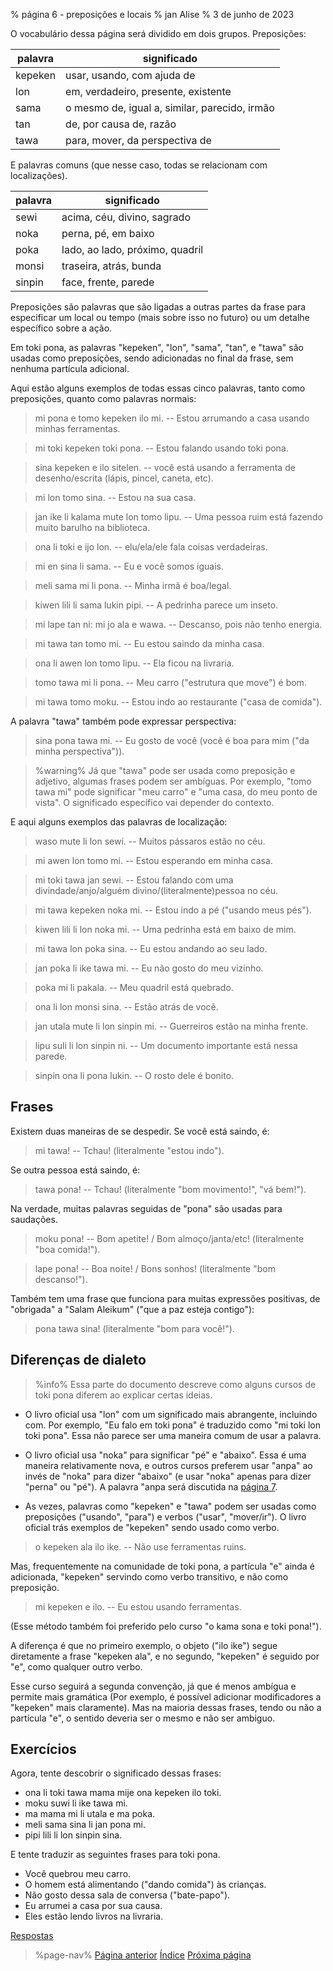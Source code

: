 % página 6 - preposições e locais
% jan Alise
% 3 de junho de 2023

O vocabulário dessa página será dividido em dois grupos. Preposições:

| palavra | significado                                   |
|---------|-----------------------------------------------|
| kepeken | usar, usando, com ajuda de                    |
| lon     | em, verdadeiro, presente, existente           |
| sama    | o mesmo de, igual a, similar, parecido, irmão |
| tan     | de, por causa de, razão                       |
| tawa    | para, mover, da perspectiva de                |

E palavras comuns (que nesse caso, todas se relacionam com localizações).

| palavra | significado                     |
|---------|---------------------------------|
| sewi    | acima, céu, divino, sagrado     |
| noka    | perna, pé, em baixo             |
| poka    | lado, ao lado, próximo, quadril |
| monsi   | traseira, atrás, bunda          |
| sinpin  | face, frente, parede            |

Preposições são palavras que são ligadas a outras partes da frase para
especificar um local ou tempo (mais sobre isso no futuro) ou um detalhe
específico sobre a ação.

Em toki pona, as palavras "kepeken", "lon", "sama", "tan", e "tawa" são usadas
como preposições, sendo adicionadas no final da frase, sem nenhuma partícula
adicional.

Aqui estão alguns exemplos de todas essas cinco palavras, tanto como
preposições, quanto como palavras normais:

> mi pona e tomo kepeken ilo mi. -- Estou arrumando a casa usando minhas
> ferramentas.

> mi toki kepeken toki pona. -- Estou falando usando toki pona.

> sina kepeken e ilo sitelen. -- você está usando a ferramenta de
> desenho/escrita (lápis, pincel, caneta, etc).

> mi lon tomo sina. -- Estou na sua casa.

> jan ike li kalama mute lon tomo lipu. -- Uma pessoa ruim está fazendo muito
> barulho na biblioteca.

> ona li toki e ijo lon. -- elu/ela/ele fala coisas verdadeiras.

> mi en sina li sama. -- Eu e você somos iguais.

> meli sama mi li pona. -- Minha irmã é boa/legal.

> kiwen lili li sama lukin pipi. -- A pedrinha parece um inseto.

> mi lape tan ni: mi jo ala e wawa. -- Descanso, pois não tenho energia.

> mi tawa tan tomo mi. -- Eu estou saindo da minha casa.

> ona li awen lon tomo lipu. -- Ela ficou na livraria.

> tomo tawa mi li pona. -- Meu carro ("estrutura que move") é bom.

> mi tawa tomo moku. -- Estou indo ao restaurante ("casa de comida").

A palavra "tawa" também pode expressar perspectiva:

> sina pona tawa mi. -- Eu gosto de você (você é boa para mim ("da minha
> perspectiva")).

> %warning%
> Já que "tawa" pode ser usada como preposição e adjetivo, algumas frases podem
> ser ambíguas. Por exemplo, "tomo tawa mi" pode significar "meu carro" e "uma
> casa, do meu ponto de vista". O significado específico vai depender do
> contexto.

E aqui alguns exemplos das palavras de localização:

> waso mute li lon sewi. -- Muitos pássaros estão no céu.

> mi awen lon tomo mi. -- Estou esperando em minha casa.

> mi toki tawa jan sewi. -- Estou falando com uma 
> divindade/anjo/alguém divino/(literalmente)pessoa no céu.

> mi tawa kepeken noka mi. -- Estou indo a pé ("usando meus pés").

> kiwen lili li lon noka mi. -- Uma pedrinha está em baixo de mim.

> mi tawa lon poka sina. -- Eu estou andando ao seu lado.

> jan poka li ike tawa mi. -- Eu não gosto do meu vizinho.

> poka mi li pakala. -- Meu quadril está quebrado.

> ona li lon monsi sina. -- Estão atrás de você.

> jan utala mute li lon sinpin mi. -- Guerreiros estão na minha frente.

> lipu suli li lon sinpin ni. -- Um documento importante está nessa parede.

> sinpin ona li pona lukin. -- O rosto dele é bonito.

## Frases

Existem duas maneiras de se despedir. Se você está saindo, é:

> mi tawa! -- Tchau! (literalmente "estou indo").

Se outra pessoa está saindo, é:
 
> tawa pona! -- Tchau! (literalmente "bom movimento!", "vá bem!").

Na verdade, muitas palavras seguidas de "pona" são usadas para saudações.

> moku pona! -- Bom apetite! / Bom almoço/janta/etc! (literalmente "boa 
> comida!").

> lape pona! -- Boa noite! / Bons sonhos! (literalmente "bom descanso!").

Também tem uma frase que funciona para muitas expressões positivas, de
"obrigada" a "Salam Aleikum" ("que a paz esteja contigo"):

> pona tawa sina! (literalmente "bom para você!").

## Diferenças de dialeto

> %info%
> Essa parte do documento descreve como alguns cursos de toki pona diferem ao
> explicar certas ideias.

* O livro oficial usa "lon" com um significado mais abrangente, incluindo
com. Por exemplo, "Eu falo em toki pona" é traduzido como "mi toki lon toki
pona". Essa não parece ser uma maneira comum de usar a palavra.

* O livro oficial usa "noka" para significar "pé" e "abaixo". Essa é uma
maneira relativamente nova, e outros cursos preferem usar "anpa" ao invés de
"noka" para dizer "abaixo" (e usar "noka" apenas para dizer "perna" ou "pé"). A
palavra "anpa será discutida na [página 7](pt/7).

* As vezes, palavras como "kepeken" e "tawa" podem ser usadas como preposições
("usando", "para") e verbos ("usar", "mover/ir"). O livro oficial trás exemplos
de "kepeken" sendo usado como verbo.

> o kepeken ala ilo ike. -- Não use ferramentas ruins.

Mas, frequentemente na comunidade de toki pona, a partícula "e" ainda é
adicionada, "kepeken" servindo como verbo transitivo, e não como preposição.

> mi kepeken e ilo. -- Eu estou usando ferramentas.

(Esse método também foi preferido pelo curso "o kama sona e toki pona!").

A diferença é que no primeiro exemplo, o objeto ("ilo ike") segue diretamente a
frase "kepeken ala",  e no segundo, "kepeken" é seguido por "e", como qualquer
outro verbo.

Esse curso seguirá a segunda convenção, já que é menos ambígua e permite mais
gramática (Por exemplo, é possível adicionar modificadores a "kepeken" mais
claramente). Mas na maioria dessas frases, tendo ou não a partícula "e", o
sentido deveria ser o mesmo e não ser ambiguo.

## Exercícios

Agora, tente descobrir o significado dessas frases:

* ona li toki tawa mama mije ona kepeken ilo toki.
* moku suwi li ike tawa mi.
* ma mama mi li utala e ma poka.
* meli sama sina li jan pona mi.
* pipi lili li lon sinpin sina.

E tente traduzir as seguintes frases para toki pona.

* Você quebrou meu carro.
* O homem está alimentando ("dando comida") às crianças.
* Não gosto dessa sala de conversa ("bate-papo").
* Eu arrumei a casa por sua causa.
* Eles estão lendo livros na livraria.

[Respostas](pt/answers#p6)

> %page-nav%
> [Página anterior](pt/5)
> [Índice](pt)
> [Próxima página](pt/7)
